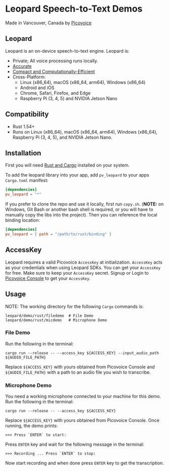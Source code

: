 # Leopard Speech-to-Text Demos

Made in Vancouver, Canada by [Picovoice](https://picovoice.ai)

## Leopard

Leopard is an on-device speech-to-text engine. Leopard is:
- Private; All voice processing runs locally.
- [Accurate](https://picovoice.ai/docs/benchmark/stt/)
- [Compact and Computationally-Efficient](https://github.com/Picovoice/speech-to-text-benchmark#rtf)
- Cross-Platform:
    - Linux (x86_64), macOS (x86_64, arm64), Windows (x86_64)
    - Android and iOS
    - Chrome, Safari, Firefox, and Edge
    - Raspberry Pi (3, 4, 5) and NVIDIA Jetson Nano

## Compatibility

- Rust 1.54+
- Runs on Linux (x86_64), macOS (x86_64, arm64), Windows (x86_64), Raspberry Pi (3, 4, 5), and NVIDIA Jetson Nano.

## Installation

First you will need [Rust and Cargo](https://rustup.rs/) installed on your system.

To add the leopard library into your app, add `pv_leopard` to your apps `Cargo.toml` manifest:
```toml
[dependencies]
pv_leopard = "*"
```

If you prefer to clone the repo and use it locally, first run `copy.sh`.
(**NOTE:** on Windows, Git Bash or another bash shell is required, or you will have to manually copy the libs into the project).
Then you can reference the local binding location:
```toml
[dependencies]
pv_leopard = { path = "/path/to/rust/binding" }
```

## AccessKey

Leopard requires a valid Picovoice `AccessKey` at initialization. `AccessKey` acts as your credentials when using Leopard SDKs.
You can get your `AccessKey` for free. Make sure to keep your `AccessKey` secret.
Signup or Login to [Picovoice Console](https://console.picovoice.ai/) to get your `AccessKey`.

## Usage

NOTE: The working directory for the following `Cargo` commands is:

```console
leopard/demo/rust/filedemo  # File Demo
leopard/demo/rust/micdemo   # Microphone Demo
```

### File Demo

Run the following in the terminal:

```console
cargo run --release -- --access_key ${ACCESS_KEY} --input_audio_path ${AUDIO_FILE_PATH}
```

Replace `${ACCESS_KEY}` with yours obtained from Picovoice Console and `${AUDIO_FILE_PATH}` with a path to an audio file you
wish to transcribe.

### Microphone Demo

You need a working microphone connected to your machine for this demo. Run the following in the terminal:

```console
cargo run --release -- --access_key ${ACCESS_KEY}
```

Replace `${ACCESS_KEY}` with yours obtained from Picovoice Console. Once running, the demo prints:

```console
>>> Press `ENTER` to start:
```

Press `ENTER` key and wait for the following message in the terminal:

```console
>>> Recording ... Press `ENTER` to stop:
```

Now start recording and when done press `ENTER` key to get the transcription.
